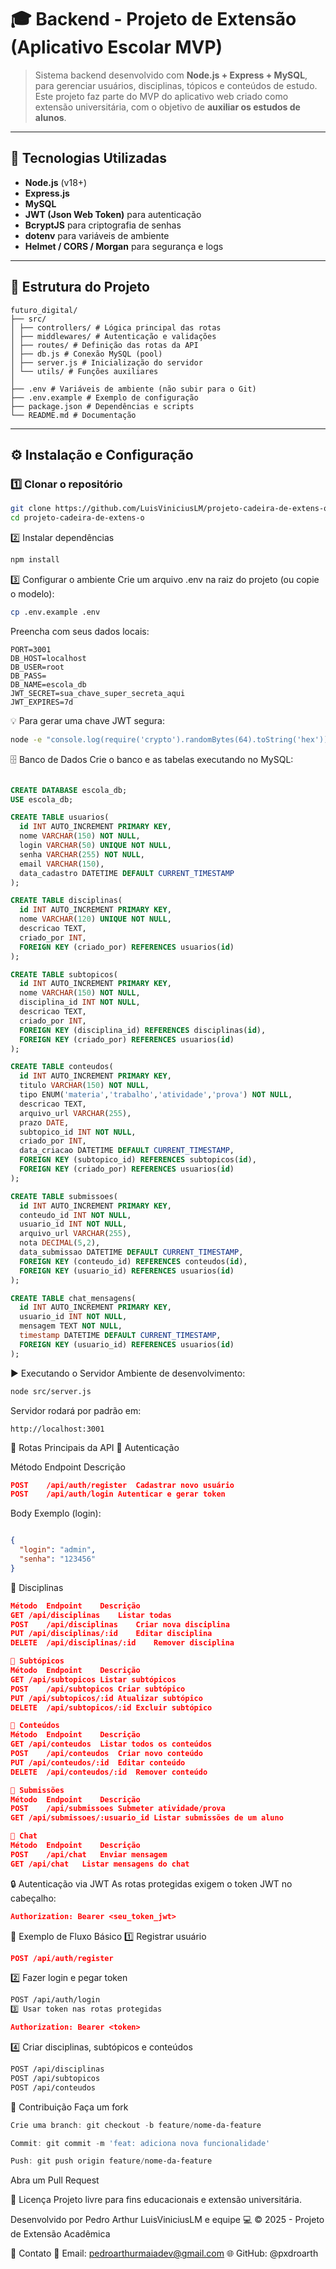 # 🎓 Backend - Projeto de Extensão (Aplicativo Escolar MVP)

> Sistema backend desenvolvido com **Node.js + Express + MySQL**, para gerenciar usuários, disciplinas, tópicos e conteúdos de estudo.  
> Este projeto faz parte do MVP do aplicativo web criado como extensão universitária, com o objetivo de **auxiliar os estudos de alunos**.

---

## 🚀 Tecnologias Utilizadas

- **Node.js** (v18+)
- **Express.js**
- **MySQL**
- **JWT (Json Web Token)** para autenticação
- **BcryptJS** para criptografia de senhas
- **dotenv** para variáveis de ambiente
- **Helmet / CORS / Morgan** para segurança e logs

---

## 🧱 Estrutura do Projeto

```database
futuro_digital/
├── src/
│ ├── controllers/ # Lógica principal das rotas
│ ├── middlewares/ # Autenticação e validações
│ ├── routes/ # Definição das rotas da API
│ ├── db.js # Conexão MySQL (pool)
│ ├── server.js # Inicialização do servidor
│ └── utils/ # Funções auxiliares
│
├── .env # Variáveis de ambiente (não subir para o Git)
├── .env.example # Exemplo de configuração
├── package.json # Dependências e scripts
└── README.md # Documentação
```

---

## ⚙️ Instalação e Configuração

### 1️⃣ Clonar o repositório
```bash
git clone https://github.com/LuisViniciusLM/projeto-cadeira-de-extens-o.git
cd projeto-cadeira-de-extens-o
```
2️⃣ Instalar dependências
```bash
npm install
```
3️⃣ Configurar o ambiente
Crie um arquivo .env na raiz do projeto (ou copie o modelo):

```bash
cp .env.example .env
```
Preencha com seus dados locais:

```env
PORT=3001
DB_HOST=localhost
DB_USER=root
DB_PASS=
DB_NAME=escola_db
JWT_SECRET=sua_chave_super_secreta_aqui
JWT_EXPIRES=7d
```
💡 Para gerar uma chave JWT segura:

```bash
node -e "console.log(require('crypto').randomBytes(64).toString('hex'))"
```
🗄️ Banco de Dados
Crie o banco e as tabelas executando no MySQL:
```sql

CREATE DATABASE escola_db;
USE escola_db;

CREATE TABLE usuarios(
  id INT AUTO_INCREMENT PRIMARY KEY,
  nome VARCHAR(150) NOT NULL,
  login VARCHAR(50) UNIQUE NOT NULL,
  senha VARCHAR(255) NOT NULL,
  email VARCHAR(150),
  data_cadastro DATETIME DEFAULT CURRENT_TIMESTAMP
);

CREATE TABLE disciplinas(
  id INT AUTO_INCREMENT PRIMARY KEY,
  nome VARCHAR(120) UNIQUE NOT NULL,
  descricao TEXT,
  criado_por INT,
  FOREIGN KEY (criado_por) REFERENCES usuarios(id)
);

CREATE TABLE subtopicos(
  id INT AUTO_INCREMENT PRIMARY KEY,
  nome VARCHAR(150) NOT NULL,
  disciplina_id INT NOT NULL,
  descricao TEXT,
  criado_por INT,
  FOREIGN KEY (disciplina_id) REFERENCES disciplinas(id),
  FOREIGN KEY (criado_por) REFERENCES usuarios(id)
);

CREATE TABLE conteudos(
  id INT AUTO_INCREMENT PRIMARY KEY,
  titulo VARCHAR(150) NOT NULL,
  tipo ENUM('materia','trabalho','atividade','prova') NOT NULL,
  descricao TEXT,
  arquivo_url VARCHAR(255),
  prazo DATE,
  subtopico_id INT NOT NULL,
  criado_por INT,
  data_criacao DATETIME DEFAULT CURRENT_TIMESTAMP,
  FOREIGN KEY (subtopico_id) REFERENCES subtopicos(id),
  FOREIGN KEY (criado_por) REFERENCES usuarios(id)
);

CREATE TABLE submissoes(
  id INT AUTO_INCREMENT PRIMARY KEY,
  conteudo_id INT NOT NULL,
  usuario_id INT NOT NULL,
  arquivo_url VARCHAR(255),
  nota DECIMAL(5,2),
  data_submissao DATETIME DEFAULT CURRENT_TIMESTAMP,
  FOREIGN KEY (conteudo_id) REFERENCES conteudos(id),
  FOREIGN KEY (usuario_id) REFERENCES usuarios(id)
);

CREATE TABLE chat_mensagens(
  id INT AUTO_INCREMENT PRIMARY KEY,
  usuario_id INT NOT NULL,
  mensagem TEXT NOT NULL,
  timestamp DATETIME DEFAULT CURRENT_TIMESTAMP,
  FOREIGN KEY (usuario_id) REFERENCES usuarios(id)
);
```
▶️ Executando o Servidor
Ambiente de desenvolvimento:
```bash
node src/server.js
```

Servidor rodará por padrão em:

```url
http://localhost:3001
```
🔑 Rotas Principais da API
🔹 Autenticação

Método	Endpoint	Descrição
```json
POST	/api/auth/register	Cadastrar novo usuário
POST	/api/auth/login	Autenticar e gerar token
```
Body Exemplo (login):

```json

{
  "login": "admin",
  "senha": "123456"
}
```
🔹 Disciplinas
```json
Método	Endpoint	Descrição
GET	/api/disciplinas	Listar todas
POST	/api/disciplinas	Criar nova disciplina
PUT	/api/disciplinas/:id	Editar disciplina
DELETE	/api/disciplinas/:id	Remover disciplina

🔹 Subtópicos
Método	Endpoint	Descrição
GET	/api/subtopicos	Listar subtópicos
POST	/api/subtopicos	Criar subtópico
PUT	/api/subtopicos/:id	Atualizar subtópico
DELETE	/api/subtopicos/:id	Excluir subtópico

🔹 Conteúdos
Método	Endpoint	Descrição
GET	/api/conteudos	Listar todos os conteúdos
POST	/api/conteudos	Criar novo conteúdo
PUT	/api/conteudos/:id	Editar conteúdo
DELETE	/api/conteudos/:id	Remover conteúdo

🔹 Submissões
Método	Endpoint	Descrição
POST	/api/submissoes	Submeter atividade/prova
GET	/api/submissoes/:usuario_id	Listar submissões de um aluno

🔹 Chat
Método	Endpoint	Descrição
POST	/api/chat	Enviar mensagem
GET	/api/chat	Listar mensagens do chat
```
🔒 Autenticação via JWT
As rotas protegidas exigem o token JWT no cabeçalho:

```json
Authorization: Bearer <seu_token_jwt>
```
🧠 Exemplo de Fluxo Básico
1️⃣ Registrar usuário

```json
POST /api/auth/register
```
2️⃣ Fazer login e pegar token

```bash
POST /api/auth/login
3️⃣ Usar token nas rotas protegidas
```
```json
Authorization: Bearer <token>
```
4️⃣ Criar disciplinas, subtópicos e conteúdos


```bash
POST /api/disciplinas
POST /api/subtopicos
POST /api/conteudos
```
🧩 Contribuição
Faça um fork
```powershell
Crie uma branch: git checkout -b feature/nome-da-feature

Commit: git commit -m 'feat: adiciona nova funcionalidade'

Push: git push origin feature/nome-da-feature
```
Abra um Pull Request

📜 Licença
Projeto livre para fins educacionais e extensão universitária.

Desenvolvido por Pedro Arthur LuisViniciusLM e equipe 💻
© 2025 - Projeto de Extensão Acadêmica

💬 Contato
📧 Email: pedroarthurmaiadev@gmail.com
🌐 GitHub: @pxdroarth
